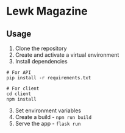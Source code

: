 # Lewk Magazine

## Usage

1. Clone the repository
2. Create and activate a virtual environment
3. Install dependencies

```bas
# For API
pip install -r requirements.txt

# For client
cd client
npm install
```

3. Set environment variables
4. Create a build - `npm run build`
5. Serve the app - `flask run`